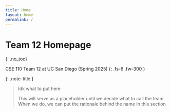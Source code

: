 ```yaml
---
title: Home
layout: home
permalink: /
---
```


# Team 12 Homepage
{: .no_toc}

CSE 110 Team 12 at UC San Diego (Spring 2025)
{: .fs-6 .fw-300 }

{: .note-title }
> Idk what to put here
> 
> This will serve as a placeholder until we decide what to call the team
> When we do, we can put the rationale behind the name in this section

